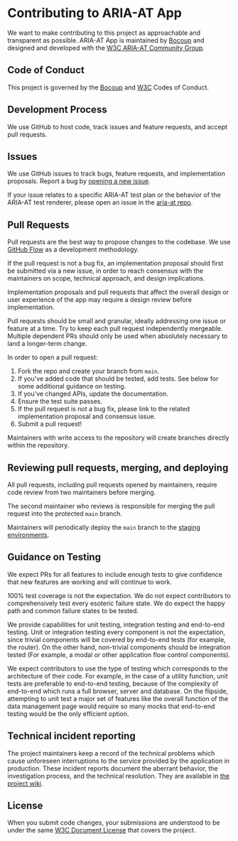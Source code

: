 # Contributing to ARIA-AT App
We want to make contributing to this project as approachable and transparent as possible.
ARIA-AT App is maintained by [Bocoup](https://bocoup.com/) and designed and developed with the [W3C ARIA-AT Community Group](https://www.w3.org/community/aria-at/).

## Code of Conduct
This project is governed by the [Bocoup](https://github.com/w3c/aria-at-app/blob/develop/CODE_OF_CONDUCT.md) and [W3C](https://www.w3.org/Consortium/cepc/) Codes of Conduct.

## Development Process
We use GitHub to host code, track issues and feature requests, and accept pull requests.

## Issues
We use GitHub issues to track bugs, feature requests, and implementation proposals. Report a bug by [opening a new issue](https://github.com/w3c/aria-at-app/issues).

If your issue relates to a specific ARIA-AT test plan or the behavior of the ARIA-AT test renderer, please open an issue in the [aria-at repo](https://github.com/w3c/aria-at/issues).

## Pull Requests
Pull requests are the best way to propose changes to the codebase. We use [GitHub Flow](https://guides.github.com/introduction/flow/index.html) as a development methodology.

If the pull request is not a bug fix, an implementation proposal should first be submitted via a new issue, in order to reach consensus with the maintainers on scope, technical approach, and design implications.

Implementation proposals and pull requests that affect the overall design or user experience of the app may require a design review before implementation.

Pull requests should be small and granular, ideally addressing one issue or feature at a time. Try to keep each pull request independently mergeable. Multiple dependent PRs should only be used when absolutely necessary to land a longer-term change.

In order to open a pull request:

1. Fork the repo and create your branch from `main`.
1. If you've added code that should be tested, add tests. See below for some additional guidance on testing.
1. If you've changed APIs, update the documentation.
1. Ensure the test suite passes.
1. If the pull request is not a bug fix, please link to the related implementation proposal and consensus issue.
1. Submit a pull request!

Maintainers with write access to the repository will create branches directly within the repository.

## Reviewing pull requests, merging, and deploying
All pull requests, including pull requests opened by maintainers, require code review from two maintainers before merging.

The second maintainer who reviews is responsible for merging the pull request into the protected `main` branch.

Maintainers will periodically deploy the `main` branch to the [staging environments](https://github.com/w3c/aria-at-app/wiki).

## Guidance on Testing

We expect PRs for all features to include enough tests to give confidence that new features are working and will continue to work.

100% test coverage is not the expectation. We do not expect contributors to comprehensively test every esoteric failure state. We do expect the happy path and common failure states to be tested.

We provide capabilities for unit testing, integration testing and end-to-end testing. Unit or integration testing every component is not the expectation, since trivial components will be covered by end-to-end tests (for example, the router). On the other hand, non-trivial components should be integration tested (For example, a modal or other application flow control components).

We expect contributors to use the type of testing which corresponds to the architecture of their code. For example, in the case of a utility function, unit tests are preferable to end-to-end testing, because of the complexity of end-to-end which runs a full browser, server and database. On the flipside, attempting to unit test a major set of features like the overall function of the data management page would require so many mocks that end-to-end testing would be the only efficient option.

## Technical incident reporting

The project maintainers keep a record of the technical problems which cause unforeseen interruptions to the service provided by the application in production. These incident reports document the aberrant behavior, the investigation process, and the technical resolution. They are available in [the project wiki](https://github.com/w3c/aria-at-app/wiki#incident-reports).

## License
When you submit code changes, your submissions are understood to be under the same [W3C Document License](https://github.com/w3c/aria-at-app/blob/main/LICENSE.md) that covers the project.
